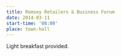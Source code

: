 ```yaml
---
title: Romsey Retailers & Business Forum
date: 2014-03-11
start-time: '08:00'
place: town-hall
---
```

Light breakfast provided.
